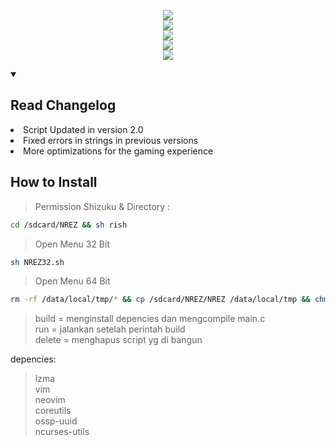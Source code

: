 <p align="center">
  <img src="https://i.ibb.co/LrsPLfF/20230913-213915-0000.png"><br>
  <img src="https://img.shields.io/badge/build-NREZ-green?style=for-the-badge&logo=dependabot&logoColor=white&label=No%20Root%20Enchancer%20ZmodX%20&labelColor=grey"><br>
  <img src="https://img.shields.io/static/v1?label=Author&color=green&message=BAKOL KOPI &logo=Acclaim&logoColor=white&style=for-the-badge"><br>
  <img src="https://img.shields.io/static/v1?label=Version&color=green&message=9.0 Stable&logo=Clockify&logoColor=white&style=for-the-badge"><br>
  <img
src="https://img.shields.io/badge/build-%40ZmodX-green?style=for-the-badge&logo=telegram&logoColor=white&label=Telegram&labelColor=grey"><br>
</p>

<details open>
  <summary><strong><h2>Read Changelog</h2></strong></summary>
  
  <li>Script Updated in version 2.0</li>
  <li>Fixed errors in strings in previous versions</li>
  <li>More optimizations for the gaming experience </li>
</details>

## How to Install
  
> Permission Shizuku & Directory :
```bash
cd /sdcard/NREZ && sh rish
````
> Open Menu 32 Bit
```bash
sh NREZ32.sh
```
> Open Menu 64 Bit
```bash
rm -rf /data/local/tmp/* && cp /sdcard/NREZ/NREZ /data/local/tmp && chmod +x /data/local/tmp/NREZ && /data/local/tmp/NREZ
```
> build = menginstall depencies dan mengcompile main.c<br>
> run = jalankan setelah perintah build<br>
> delete = menghapus script yg di bangun<br>
  


depencies:<br>
> lzma<br>
> vim<br>
> neovim<br>
> coreutils<br>
> ossp-uuid<br>
> ncurses-utils
> 
